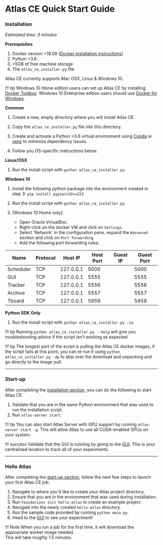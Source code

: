 # Atlas CE Quick Start Guide

### Installation

*Estimated time: 3 minutes*

**Prerequisites**

 1. Docker version \>18.09 ([Docker installation instructions](https://docs.docker.com/install/))
 2. Python \>3.6
 3. \>5GB of free machine storage
 4. The `atlas_ce_installer.py` file

Atlas CE currently supports Mac OSX, Linux & Windows 10.

!!! tip 
    Windows 10 Home edition users can set up Atlas CE by installing [Docker Toolbox](https://docs.docker.com/toolbox/toolbox_install_windows/).
    Windows 10 Enterprise edition users should use [Docker for Windows](https://docs.docker.com/docker-for-windows/).

**Common**

 1. Create a new, empty directory where you will install Atlas CE.

 2. Copy the `atlas_ce_installer.py` file into this directory.

 3. Create and activate a Python \>3.6 virtual environment using 
 [Conda](https://docs.conda.io/projects/conda/en/latest/user-guide/tasks/manage-environments.html#creating-an-environment-with-commands)
 or [venv](https://packaging.python.org/guides/installing-using-pip-and-virtual-environments/)
 to minimize dependency issues.

 4. Follow you OS-specific instructions below.

**Linux/OSX**

 1. Run the install script with `python atlas_ce_installer.py`.
 
**Windows 10**

 1. Install the following python package into the environment created in step 3: `pip install pypiwin32==223`

 2. Run the install script with `python atlas_ce_installer.py`

 3. [Windows 10 Home only]: 
    - Open Oracle VirtualBox.
    - Right-click on the docker VM and click on `Settings`.
    - Select 'Network' in the configuration pane, expand the `Advanced` section and click on `Port Forwarding`.
    - Add the following port forwarding rules:

| Name | Protocol | Host IP | Host Port | Guest IP | Guest Port |
|-----------|----------|-----------|-----------|----------|------------|
| Scheduler | TCP | 127.0.0.1 | 5000 |  | 5000 |
| GUI | TCP | 127.0.0.1 | 5555 |  | 5555 |
| Tracker | TCP | 127.0.0.1 | 5556 |  | 5556 |
| Archive | TCP | 127.0.0.1 | 5557 |  | 5557 |
| Tboard | TCP | 127.0.0.1 | 5959 |  | 5959 | 

**Python SDK Only**

 1. Run the install script with `python atlas_ce_installer.py -ia`

!!! tip 
    Running `python atlas_ce_installer.py --help` will give you troubleshooting advice if the script isn't working as expected.


!!! tip
    The longest part of the script is pulling the Atlas CE docker images, if the script fails at this point, 
    you can re-run it using `python atlas_ce_installer.py -dp` to skip over the download and unpacking and go directly to the image pull.

---

### Start-up

After completing the [installation section](#installation), you can do the following to start Atlas CE:

 1. Validate that you are in the same Python environment that was used to run the installation script.
 2. Run `atlas-server start`.
 
!!! tip
    You can also start Atlas Server with GPU support by running `atlas-server start -g`. This will allow Atlas to use all CUDA-enabled GPUs on your system.  
 
!!! success
    Validate that the GUI is running by going to the [GUI](http://localhost:5555). This is your centralized location to track all of your experiments.

---

### Hello Atlas

After completing the [start-up section](#start-up), follow the next few steps to launch your first Atlas CE job:

 1. Navigate to where you'd like to create your Atlas project directory.
 2. Ensure that you are in the environment that was used during installation.
 2. Run `foundations init hello-atlas` to create an example project.
 3. Navigate into the newly created `hello-atlas` directory.
 4. Run the sample code provided by running `python main.py`.
 5. Head to the [GUI](http://localhost:5555/projects) to see your experiment!


!!! Note
    When you run a job for the first time, it will download the appropriate worker image needed. <br>This will take roughly 1.5 minutes.
